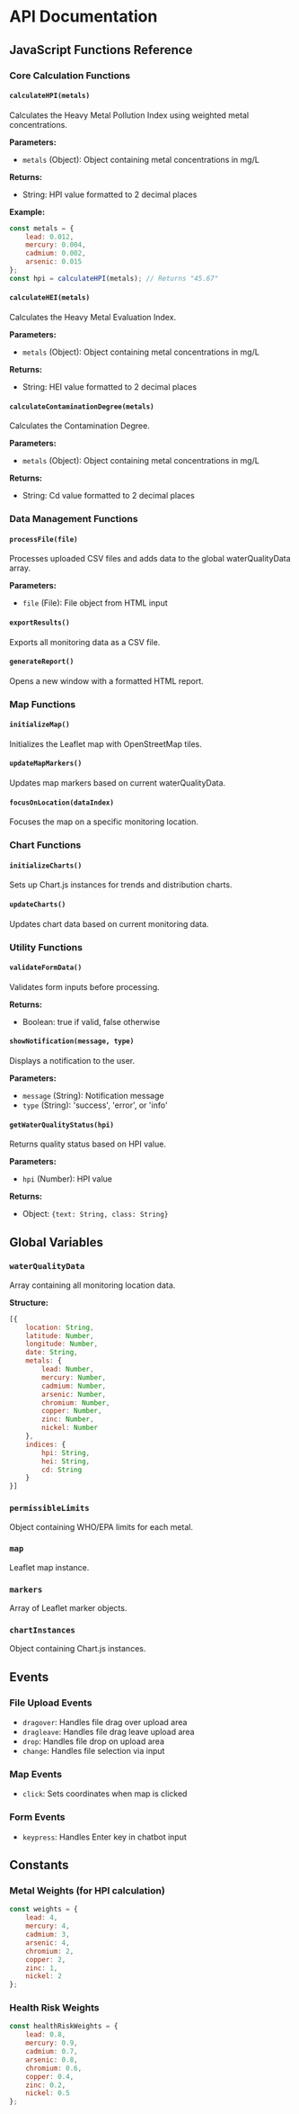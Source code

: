 # API Documentation

## JavaScript Functions Reference

### Core Calculation Functions

#### `calculateHPI(metals)`
Calculates the Heavy Metal Pollution Index using weighted metal concentrations.

**Parameters:**
- `metals` (Object): Object containing metal concentrations in mg/L

**Returns:**
- String: HPI value formatted to 2 decimal places

**Example:**
```javascript
const metals = {
    lead: 0.012,
    mercury: 0.004,
    cadmium: 0.002,
    arsenic: 0.015
};
const hpi = calculateHPI(metals); // Returns "45.67"
```

#### `calculateHEI(metals)`
Calculates the Heavy Metal Evaluation Index.

**Parameters:**
- `metals` (Object): Object containing metal concentrations in mg/L

**Returns:**
- String: HEI value formatted to 2 decimal places

#### `calculateContaminationDegree(metals)`
Calculates the Contamination Degree.

**Parameters:**
- `metals` (Object): Object containing metal concentrations in mg/L

**Returns:**
- String: Cd value formatted to 2 decimal places

### Data Management Functions

#### `processFile(file)`
Processes uploaded CSV files and adds data to the global waterQualityData array.

**Parameters:**
- `file` (File): File object from HTML input

#### `exportResults()`
Exports all monitoring data as a CSV file.

#### `generateReport()`
Opens a new window with a formatted HTML report.

### Map Functions

#### `initializeMap()`
Initializes the Leaflet map with OpenStreetMap tiles.

#### `updateMapMarkers()`
Updates map markers based on current waterQualityData.

#### `focusOnLocation(dataIndex)`
Focuses the map on a specific monitoring location.

### Chart Functions

#### `initializeCharts()`
Sets up Chart.js instances for trends and distribution charts.

#### `updateCharts()`
Updates chart data based on current monitoring data.

### Utility Functions

#### `validateFormData()`
Validates form inputs before processing.

**Returns:**
- Boolean: true if valid, false otherwise

#### `showNotification(message, type)`
Displays a notification to the user.

**Parameters:**
- `message` (String): Notification message
- `type` (String): 'success', 'error', or 'info'

#### `getWaterQualityStatus(hpi)`
Returns quality status based on HPI value.

**Parameters:**
- `hpi` (Number): HPI value

**Returns:**
- Object: `{text: String, class: String}`

## Global Variables

### `waterQualityData`
Array containing all monitoring location data.

**Structure:**
```javascript
[{
    location: String,
    latitude: Number,
    longitude: Number,
    date: String,
    metals: {
        lead: Number,
        mercury: Number,
        cadmium: Number,
        arsenic: Number,
        chromium: Number,
        copper: Number,
        zinc: Number,
        nickel: Number
    },
    indices: {
        hpi: String,
        hei: String,
        cd: String
    }
}]
```

### `permissibleLimits`
Object containing WHO/EPA limits for each metal.

### `map`
Leaflet map instance.

### `markers`
Array of Leaflet marker objects.

### `chartInstances`
Object containing Chart.js instances.

## Events

### File Upload Events
- `dragover`: Handles file drag over upload area
- `dragleave`: Handles file drag leave upload area
- `drop`: Handles file drop on upload area
- `change`: Handles file selection via input

### Map Events
- `click`: Sets coordinates when map is clicked

### Form Events
- `keypress`: Handles Enter key in chatbot input

## Constants

### Metal Weights (for HPI calculation)
```javascript
const weights = {
    lead: 4,
    mercury: 4,
    cadmium: 3,
    arsenic: 4,
    chromium: 2,
    copper: 2,
    zinc: 1,
    nickel: 2
};
```

### Health Risk Weights
```javascript
const healthRiskWeights = {
    lead: 0.8,
    mercury: 0.9,
    cadmium: 0.7,
    arsenic: 0.8,
    chromium: 0.6,
    copper: 0.4,
    zinc: 0.2,
    nickel: 0.5
};
```
